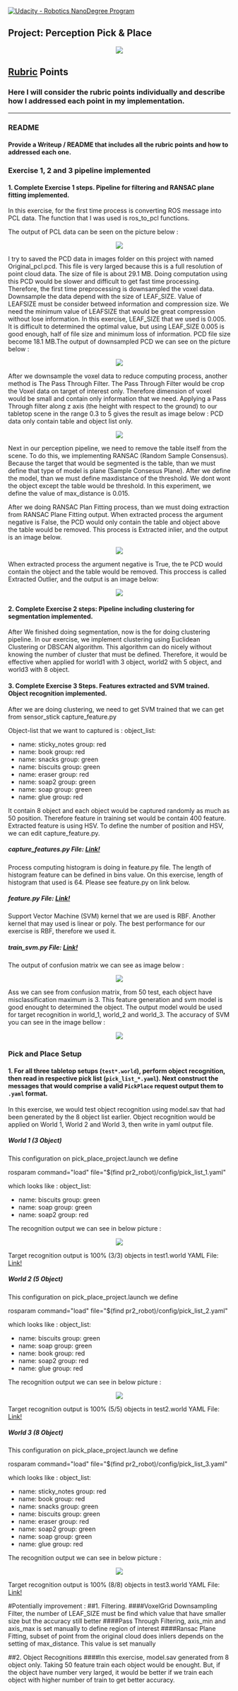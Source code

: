 [![Udacity - Robotics NanoDegree Program](https://s3-us-west-1.amazonaws.com/udacity-robotics/Extra+Images/RoboND_flag.png)](https://www.udacity.com/robotics)

## Project: Perception Pick & Place

<p align="center"> <img src="./images/RoboND-Perception.jpg"> </p>

## [Rubric](https://review.udacity.com/#!/rubrics/1067/view) Points
### Here I will consider the rubric points individually and describe how I addressed each point in my implementation.  

---
### README

#### Provide a Writeup / README that includes all the rubric points and how to addressed each one. 

### Exercise 1, 2 and 3 pipeline implemented

#### 1. Complete Exercise 1 steps. Pipeline for filtering and RANSAC plane fitting implemented.
In this exercise, for the first time process is converting ROS message into PCL data. The function that I was used is ros_to_pcl functions.

The output of PCL data can be seen on the picture below :
<p align="center"> <img src="./images/01 Original PCD.jpg"> </p>

I try to saved the PCD data in images folder on this project with named Original_pcl.pcd. This file is very larged because this is a full resolution of point cloud data. The size of file is about 29.1 MB. Doing computation using this PCD would be slower and difficult to get fast time processing. Therefore, the first time preprocessing is downsampled the voxel data. Downsample the data depend with the size of LEAF_SIZE. Value of LEAFSIZE must be consider betweed information and compression size. We need the minimum value of LEAFSIZE that would be great compression without lose information. In this exercise, LEAF_SIZE that we used is 0.005. It is difficult to determined the optimal value, but using LEAF_SIZE 0.005 is good enough, half of file size and minimum loss of information. PCD file size become 18.1 MB.The output of downsampled PCD we can see on the picture below :
<p align="center"> <img src="./images/02 downsampled.jpg"> </p>

After we downsample the voxel data to reduce computing process, another method is The Pass Through Filter. The Pass Through Filter would be crop the Voxel data on target of interest only. Therefore dimension of voxel would be small and contain only information that we need. Applying a Pass Through filter along z axis (the height with respect to the ground) to our tabletop scene in the range 0.3 to 5 gives the result as image below :
PCD data only contain table and object list only.
<p align="center"> <img src="./images/03 Pass Throught Filter PCD.jpg"> </p>

Next in our perception pipeline, we need to remove the table itself from the scene. To do this, we implementing RANSAC (Random Sample Consensus). Because the target that would be segmented is the table, than we must define that type of model is plane (Sample Consesus Plane). After we define the model, than we must define maxdistance of the threshold. We dont wont the object except the table would be threshold. In this experiment, we define the value of max_distance is 0.015.

After we doing RANSAC Plan Fitting process, than we must doing extraction from RANSAC Plane Fitting output. When extracted process the argument negative is False, the PCD would only contain the table and object above the table would be removed. This process is Extracted inlier, and the output is an image below.

<p align="center"> <img src="./images/04 Extracted Inlier.jpg"> </p>

When extracted process the argument negative is True, the te PCD would contain the object and the table would be removed. This proccess is called Extracted Outlier, and the output is an image below:

<p align="center"> <img src="./images/05 Extracted Outlier.jpg"> </p>

#### 2. Complete Exercise 2 steps: Pipeline including clustering for segmentation implemented.  

After We finished doing segmentation, now is the for doing clustering pipeline. In our exercise, we implement clustering using Euclidean Clustering or DBSCAN algorithm. This algorithm can do nicely without knowing the number of cluster that must be defined. Therefore, it would be effective when applied for world1 with 3 object, world2 with 5 object, and world3 with 8 object. 

#### 3. Complete Exercise 3 Steps.  Features extracted and SVM trained.  Object recognition implemented.
After we are doing clustering, we need to get SVM trained that we can get from sensor_stick capture_feature.py

Object-list that we want to captured is :
object_list:
  - name: sticky_notes
    group: red
  - name: book
    group: red
  - name: snacks
    group: green
  - name: biscuits
    group: green
  - name: eraser
    group: red
  - name: soap2
    group: green
  - name: soap
    group: green
  - name: glue
    group: red

It contain 8 object and each object would be captured randomly as much as 50 position. Therefore feature in training set would be contain 400 feature. Extracted feature is using HSV. To define the number of position and HSV, we can edit capture_feature.py.

##### capture_features.py File: [Link!](https://github.com/oktantod/RoboND-Perception-Project/blob/master/pr2_robot/scripts/capture_features.py)

Process computing histogram is doing in feature.py file. The length of histogram feature can be defined in bins value. On this exercise, length of histogram that used is 64. Please see feature.py on link below.

##### feature.py File: [Link!](https://github.com/oktantod/RoboND-Perception-Project/blob/master/pr2_robot/scripts/features.py)

Support Vector Machine (SVM) kernel that we are used is RBF. Another kernel that may used is linear or poly. The best performance for our exercise is RBF, therefore we used it.
##### train_svm.py File: [Link!](https://github.com/oktantod/RoboND-Perception-Project/blob/master/pr2_robot/scripts/train_svm.py)

The output of confusion matrix we can see as image below :
<p align="center"> <img src="./images/Confusion Matrix.jpg"> </p>

Ass we can see from confusion matrix, from 50 test, each object have misclassification maximum is 3. This feature generation and svm model is good enought to determined the object. The output model would be used for target recognition in world_1, world_2 and world_3. The accuracy of SVM you can see in the image bellow :
<p align="center"> <img src="./images/Accuracy SVM Trainee.jpg"> </p>


### Pick and Place Setup

#### 1. For all three tabletop setups (`test*.world`), perform object recognition, then read in respective pick list (`pick_list_*.yaml`). Next construct the messages that would comprise a valid `PickPlace` request output them to `.yaml` format.

In this exercise, we would test object recognition using model.sav that had been generated by the 8 object list earlier. Object recognition would be applied on World 1, World 2 and World 3, then write in yaml output file.

##### World 1 (3 Object)
This configuration on pick_place_project.launch we define

rosparam command="load" file="$(find pr2_robot)/config/pick_list_1.yaml"

which looks like :
object_list:
  - name: biscuits
    group: green
  - name: soap
    group: green
  - name: soap2
    group: red

The recognition output we can see in below picture :
<p align="center"> <img src="./images/00 World 1.jpg"> </p>

Target recognition output is 100% (3/3) objects in test1.world
YAML File: [Link!](https://github.com/oktantod/RoboND-Perception-Project/blob/master/output_1.yaml)

##### World 2 (5 Object)
This configuration on pick_place_project.launch we define

rosparam command="load" file="$(find pr2_robot)/config/pick_list_2.yaml"

which looks like :
object_list:
  - name: biscuits
    group: green
  - name: soap
    group: green
  - name: book
    group: red
  - name: soap2
    group: red
  - name: glue
    group: red

The recognition output we can see in below picture :
<p align="center"> <img src="./images/12 World 2.jpg"> </p>

Target recognition output is 100% (5/5) objects in test2.world
YAML File: [Link!](https://github.com/oktantod/RoboND-Perception-Project/blob/master/output_2.yaml)

##### World 3 (8 Object)
This configuration on pick_place_project.launch we define

rosparam command="load" file="$(find pr2_robot)/config/pick_list_3.yaml"

which looks like :
object_list:
  - name: sticky_notes
    group: red
  - name: book
    group: red
  - name: snacks
    group: green
  - name: biscuits
    group: green
  - name: eraser
    group: red
  - name: soap2
    group: green
  - name: soap
    group: green
  - name: glue
    group: red

The recognition output we can see in below picture :
<p align="center"> <img src="./images/16 World 3.jpg"> </p>

Target recognition output is 100% (8/8) objects in test3.world
YAML File: [Link!](https://github.com/oktantod/RoboND-Perception-Project/blob/master/output_3.yaml)

#Potentially improvement :
##1. Filtering.
####VoxelGrid Downsampling Filter, the number of LEAF_SIZE must be find which value that have smaller size but the accuracy still better
####Pass Through Filtering, axis_min and axis_max is set manually to define region of interest
####Ransac Plane Fitting, subset of point from the original cloud does inliers depends on the setting of max_distance. This value is set manually

##2. Object Recognitions
####In this exercise, model.sav generated from 8 object only. Taking 50 feature train each object would be enought. But, if the object have number very larged, it would be better if we train each object with higher number of train to get better accuracy.
